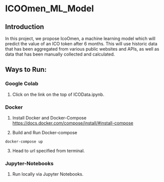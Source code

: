 # ICOOmen_ML_Model

## Introduction
In this project, we propose IcoOmen, a machine learning model which will
predict the value of an ICO token after 6 months. This will use historic
data that has been aggregated from various public websites and APIs, as well as data that has been manually collected and calculated.

## Ways to Run:
### Google Colab
1. Click on the link on the top of ICOData.ipynb.

### Docker
1. Install Docker and Docker-Compose 
https://docs.docker.com/compose/install/#install-compose
 
2. Build and Run Docker-compose
```
docker-compose up
```
3. Head to url specified from terminal.

### Jupyter-Notebooks
1. Run locally via Jupyter Notebooks.
